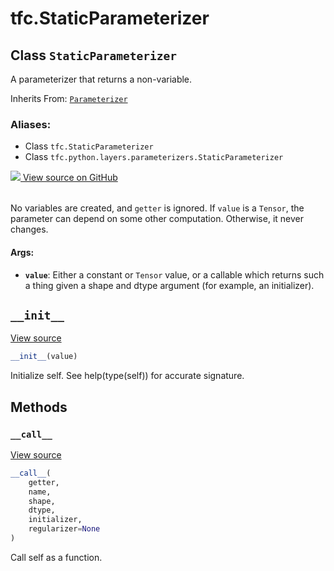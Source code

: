 <div itemscope itemtype="http://developers.google.com/ReferenceObject">
<meta itemprop="name" content="tfc.StaticParameterizer" />
<meta itemprop="path" content="Stable" />
<meta itemprop="property" content="__call__"/>
<meta itemprop="property" content="__init__"/>
</div>

# tfc.StaticParameterizer

## Class `StaticParameterizer`

A parameterizer that returns a non-variable.

Inherits From: [`Parameterizer`](../tfc/Parameterizer.md)

### Aliases:

* Class `tfc.StaticParameterizer`
* Class `tfc.python.layers.parameterizers.StaticParameterizer`




<table class="tfo-github-link" align="left">
<a target="_blank" href=https://github.com/tensorflow/compression/tree/master/tensorflow_compression/python/layers/parameterizers.py>
  <img src="https://www.tensorflow.org/images/GitHub-Mark-32px.png" />
  View source on GitHub
</a>
</table>

<!-- Placeholder for "Used in" -->

No variables are created, and `getter` is ignored. If `value` is a `Tensor`,
the parameter can depend on some other computation. Otherwise, it never
changes.

#### Args:


* <b>`value`</b>: Either a constant or `Tensor` value, or a callable which returns such
  a thing given a shape and dtype argument (for example, an initializer).

<h2 id="__init__"><code>__init__</code></h2>

<a target="_blank" href=https://github.com/tensorflow/compression/tree/master/tensorflow_compression/python/layers/parameterizers.py>View source</a>

``` python
__init__(value)
```

Initialize self.  See help(type(self)) for accurate signature.




## Methods

<h3 id="__call__"><code>__call__</code></h3>

<a target="_blank" href=https://github.com/tensorflow/compression/tree/master/tensorflow_compression/python/layers/parameterizers.py>View source</a>

``` python
__call__(
    getter,
    name,
    shape,
    dtype,
    initializer,
    regularizer=None
)
```

Call self as a function.





